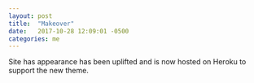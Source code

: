 ```yaml
---
layout: post
title:  "Makeover"
date:   2017-10-28 12:09:01 -0500
categories: me
---
```


Site has appearance has been uplifted and is now hosted on Heroku to support the new theme.